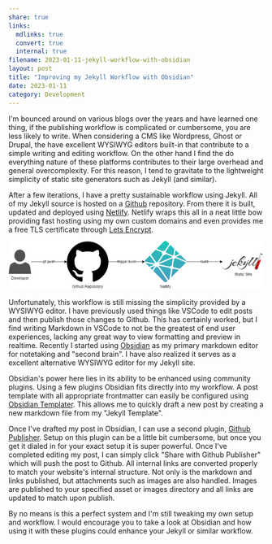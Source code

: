 ```yaml
---
share: true
links:
  mdlinks: true
  convert: true
  internal: true
filename: 2023-01-11-jekyll-workflow-with-obsidian
layout: post
title: "Improving my Jekyll Workflow with Obsidian"
date: 2023-01-11
category: Development
---
```


I'm bounced around on various blogs over the years and have learned one thing, if the publishing workflow is complicated or cumbersome, you are less likely to write.  When considering a CMS like Wordpress, Ghost or Drupal, the have excellent WYSIWYG editors built-in that contribute to a simple writing and editing workflow. On the other hand I find the do everything nature of these platforms contributes to their large overhead and general overcomplexity. For this reason, I tend to gravitate to the lightweight simplicity of static site generators such as Jekyll (and similar).  

After a few iterations, I have a pretty sustainable workflow using Jekyll. All of my Jekyll source is hosted on a [Github](https://github.com/acavella/cavella.com) repository. From there it is built, updated and deployed using [Netlify](https://netlify.com). Netlify wraps this all in a neat little bow providing fast hosting using my own custom domains and even provides me a free TLS certificate through [Lets Encrypt](https://letsencrypt.org). 

![jekyll-workflow.drawio.png](./images/jekyll-workflow.drawio.png)

Unfortunately, this workflow is still missing the simplicity provided by a WYSIWYG editor. I have previously used things like VSCode to edit posts and then publish those changes to Github.  This has certainly worked, but I find writing Markdown in VSCode to not be the greatest of end user experiences, lacking any great way to view formatting and preview in realtime. Recently I started using [Obsidian](https://obsidian.md/) as my primary markdown editor for notetaking and "second brain".  I have also realized it serves as a excellent alternative WYSIWYG editor for my Jekyll site. 

Obsidian's power here lies in its ability to be enhanced using community plugins. Using a few plugins Obsidian fits directly into my workflow.  A post template with all appropriate frontmatter can easily be configured using [Obsidian Templater](https://github.com/SilentVoid13/Templater). This allows me to quickly draft a new post by creating a new markdown file from my "Jekyll Template".

Once I've drafted my post in Obsidian, I can use a second plugin, [Github Publisher](https://github.com/ObsidianPublisher/obsidian-github-publisher). Setup on this plugin can be a little bit cumbersome, but once you get it dialed in for your exact setup it is super powerful. Once I've completed editing my post, I can simply click "Share with Github Publisher" which will push the post to Github.  All internal links are converted properly to match your website's internal structure. Not only is the markdown and links published, but attachments such as images are also handled.  Images are published to your specified asset or images directory and all links are updated to match upon publish.  

By no means is this a perfect system and I'm still tweaking my own setup and workflow. I would  encourage you to take a look at Obsidian and how using it with these plugins could enhance your Jekyll or similar workflow.  